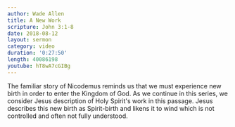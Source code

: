 ```yaml
---
author: Wade Allen
title: A New Work
scripture: John 3:1-8
date: 2018-08-12
layout: sermon
category: video
duration: '0:27:50' 
length: 40086198
youtube: hT8wA7cGIBg
---
```


The familiar story of Nicodemus reminds us that we must experience new birth in order to enter the Kingdom of God. As we continue in this series, we consider Jesus description of Holy Spirit's work in this passage. Jesus describes this new birth as Spirit-birth and likens it to wind which is not controlled and often not fully understood.

